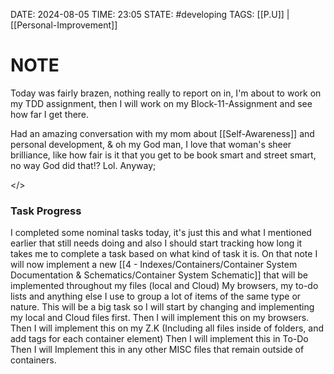 DATE: 2024-08-05
TIME: 23:05
STATE: #developing 
TAGS:  [[P.U]] | [[Personal-Improvement]]

# NOTE

Today was fairly brazen, nothing really to report on in, I'm about to work on my TDD assignment, then I will work on my Block-11-Assignment and see how far I get there. 

Had an amazing conversation with my mom about [[Self-Awareness]] and personal development, & oh my God man, I love that woman's sheer brilliance, like how fair is it that you get to be book smart and street smart, no way God did that!? Lol. Anyway; 

</> 
### Task Progress

I completed some nominal tasks today, it's just this and what I mentioned earlier that still needs doing and also I should start tracking how long it takes me to complete a task based on what kind of task it is.
		On that note I will now implement a new [[4 - Indexes/Containers/Container System Documentation & Schematics/Container System Schematic]] that will be implemented throughout my files (local and Cloud) My browsers, my to-do lists and anything else I use to group a lot of items of the same type or nature. 
			This will be a big task so I will start by changing and implementing my local and Cloud files first. 
				Then I will implement this on my browsers.
					Then I will implement this on my Z.K (Including all files inside of folders, and add tags for each container element)
						Then I will implement this in To-Do
							Then I will Implement this in any other MISC files that remain outside of containers.